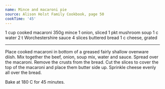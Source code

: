 ```yaml
---
name: Mince and macaroni pie
source: Alison Holst Family Cookbook, page 50
cookTime: '45'
---
```


1 cup cooked macaroni
350g mince
1 onion, sliced
1 pkt mushroom soup
1 c water
2 t Worchestershire sauce
4 slices buttered bread
1 c cheese, grated

---

Place cooked macaroni in bottom of a greased fairly shallow ovenware diish.  Mix together the beef, onion, soup mix, water and sauce.  Spread over the macaroni.  Remove the crusts from the bread.  Cut the slices to cover the top of the macaroni and place them butter side up.  Sprinkle cheese evenly all over the bread.  

Bake at 180 C for 45 minutes.

